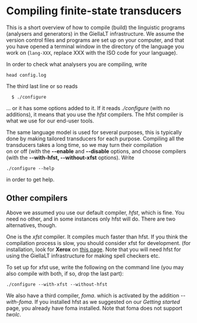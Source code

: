 Compiling finite-state transducers
========

This is a short overview of how to compile (build) the linguistic programs (analysers and generators) in the GiellaLT infrastructure. 
We assume the version control files and programs are set up on your computer, 
and that you have opened a terminal window in the directory of the language you work on (`lang-XXX`, replace XXX with the ISO code for your language). 

In order to check what analysers you are compiling, write


```
head config.log
```


The third last line or so reads

```
  $ ./configure 
``` 
... or it has some options added to it.
If it reads *./configure* (with no additions), it
means that you use the *hfst* compilers. The hfst compiler is what we use for our end-user tools.

The same language model is used for several purposes, this is typically done by making tailored transducers for each purpose. Compiling all the transducers takes a long time, so we may turn their compilation  
on or off (with the **--enable** and **--disable** 
options, and choose compilers
(with the **--with-hfst, --without-xfst** options). Write


```
./configure --help
```


in order to get help.

## Other compilers

Above we assumed you use our default compiler, *hfst*, which is fine. You need no other, and in some instances only hfst will do. There are two alternatives, though.
 
One is the *xfst* compiler. It compiles much faster than hfst. If you think the compilation process is slow, you should consider xfst for development.  (for installation, look for **Xerox** on [this page](https://giellalt.github.io/infra/GettingStartedOnTheMac.html). Note that you will need hfst for using the GiellaLT infrastructure for making spell checkers etc.

To set up for xfst use, write the following on the command line (you may also compile with both, if so, drop the last part):

```
./configure --with-xfst --without-hfst
```

We also have a third compiler, *foma*. which is activated by the addition *--with-foma*. If you installed hfst as we suggested on our *Getting started* page, you already have foma installed. Note that foma does not support *twolc*.




